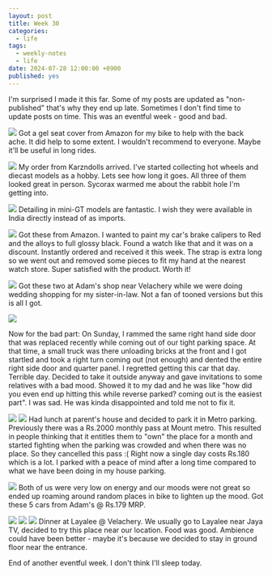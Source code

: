```yaml
---
layout: post
title: Week 30
categories:
  - life
tags:
  - weekly-notes
  - life
date: 2024-07-28 12:00:00 +0900
published: yes
---
```


I'm surprised I made it this far. Some of my posts are updated as "non-published" that's why they end up late. Sometimes I don't find time to update posts on time. This was an eventful week - good and bad. 

![](https://i.imgur.com/5JYpZL4.jpg)
Got a gel seat cover from Amazon for my bike to help with the back ache. It did help to some extent. I wouldn't recommend to everyone. Maybe it'll be useful in long rides.

![](https://i.imgur.com/TFja3R4.jpg)
My order from Karzndolls arrived. I've started collecting hot wheels and diecast models as a hobby. Lets see how long it goes. All three of them looked great in person. Sycorax warmed me about the rabbit hole I'm getting into.

![](https://i.imgur.com/TmtaReg.jpg)
Detailing in mini-GT models are fantastic. I wish they were available in India directly instead of as imports.

![](https://i.imgur.com/tIPPudL.jpg)
Got these from Amazon. I wanted to paint my car's brake calipers to Red and the alloys to full glossy black. Found a watch like that and it was on a discount. Instantly ordered and received it this week. The strap is extra long so we went out and removed some pieces to fit my hand at the nearest watch store. Super satisfied with the product. Worth it!

![](https://i.imgur.com/HSeiKKN.jpg)
Got these two at Adam's shop near Velachery while we were doing wedding shopping for my sister-in-law. Not a fan of tooned versions but this is all I got.

![](https://i.imgur.com/uVDShEw.jpg)

Now for the bad part: On Sunday, I rammed the same right hand side door that was replaced recently while coming out of our tight parking space. At that time, a small truck was there unloading bricks at the front and I got startled and took a right turn coming out (not enough) and dented the entire right side door and quarter panel. I regretted getting this car that day. Terrible day. Decided to take it outside anyway and gave invitations to some relatives with a bad mood. Showed it to my dad and he was like "how did you even end up hitting this while reverse parked? coming out is the easiest part". I was sad. He was kinda disappointed and told me not to fix it. 

![](https://i.imgur.com/zfVqvui.jpg)
![](https://i.imgur.com/iB768eN.jpg)
Had lunch at parent's house and decided to park it in Metro parking. Previously there was a Rs.2000 monthly pass at Mount metro. This resulted in people thinking that it entitles them to "own" the place for a month and started fighting when the parking was crowded and when there was no place. So they cancelled this pass :(  Right now a single day costs Rs.180 which is a lot. I parked with a peace of mind after a long time compared to what we have been doing in my house parking.

![](https://i.imgur.com/G8GkUf7.jpg)
Both of us were very low on energy and our moods were not great so ended up roaming around random places in bike to lighten up the mood. Got these 5 cars from Adam's @ Rs.179 MRP. 

![](https://i.imgur.com/X7W8o4Q.jpg)
![](https://i.imgur.com/HtL0p3S.jpg)
![](https://i.imgur.com/z62RSVA.jpg)
Dinner at Layalee @ Velachery. We usually go to Layalee near Jaya TV, decided to try this place near our location. Food was good. Ambience could have been better - maybe it's because we decided to stay in ground floor near the entrance. 

End of another eventful week. I don't think I'll sleep today.





